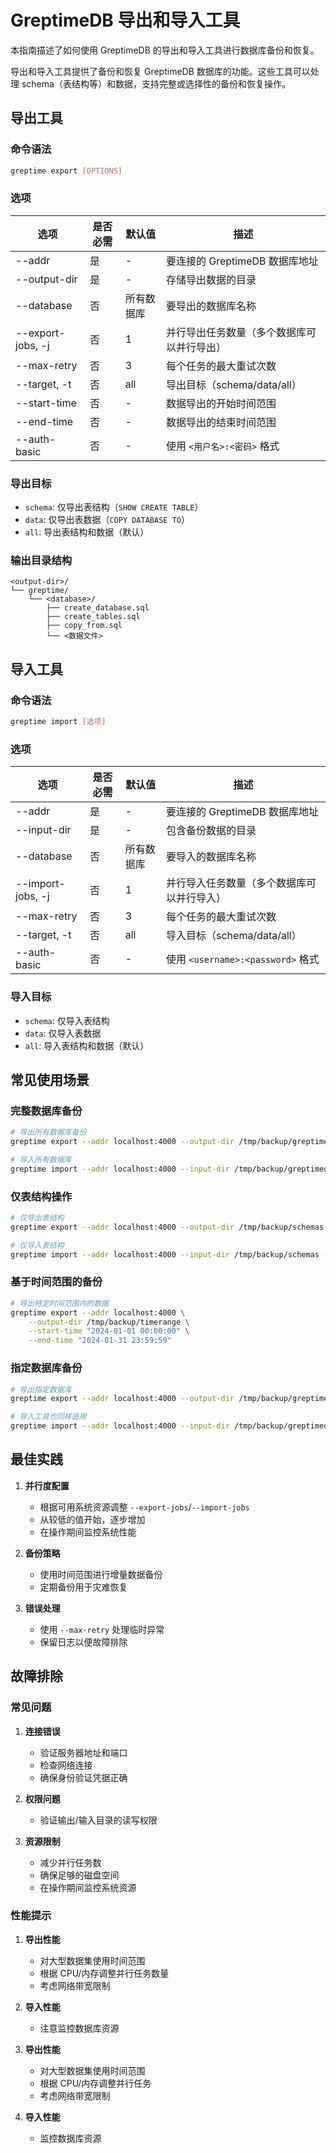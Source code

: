 # GreptimeDB 导出和导入工具

本指南描述了如何使用 GreptimeDB 的导出和导入工具进行数据库备份和恢复。

导出和导入工具提供了备份和恢复 GreptimeDB 数据库的功能。这些工具可以处理 schema（表结构等）和数据，支持完整或选择性的备份和恢复操作。

## 导出工具

### 命令语法
```bash
greptime export [OPTIONS]
```

### 选项
| 选项 | 是否必需 | 默认值 | 描述 |
|--------|----------|---------|-------------|
| --addr | 是 | - | 要连接的 GreptimeDB 数据库地址 |
| --output-dir | 是 | - | 存储导出数据的目录 |
| --database | 否 | 所有数据库 | 要导出的数据库名称 |
| --export-jobs, -j | 否 | 1 | 并行导出任务数量（多个数据库可以并行导出） |
| --max-retry | 否 | 3 | 每个任务的最大重试次数 |
| --target, -t | 否 | all | 导出目标（schema/data/all） |
| --start-time | 否 | - | 数据导出的开始时间范围 |
| --end-time | 否 | - | 数据导出的结束时间范围 |
| --auth-basic | 否 | - | 使用 `<用户名>:<密码>` 格式 |

### 导出目标
- `schema`: 仅导出表结构（`SHOW CREATE TABLE`）
- `data`: 仅导出表数据（`COPY DATABASE TO`）
- `all`: 导出表结构和数据（默认）

### 输出目录结构
```
<output-dir>/
└── greptime/
    └── <database>/
        ├── create_database.sql
        ├── create_tables.sql
        ├── copy_from.sql
        └── <数据文件>
```

## 导入工具

### 命令语法
```bash
greptime import [选项]
```

### 选项
| 选项 | 是否必需 | 默认值 | 描述 |
|--------|----------|---------|-------------|
| --addr | 是 | - | 要连接的 GreptimeDB 数据库地址 |
| --input-dir | 是 | - | 包含备份数据的目录 |
| --database | 否 | 所有数据库 | 要导入的数据库名称 |
| --import-jobs, -j | 否 | 1 | 并行导入任务数量（多个数据库可以并行导入） |
| --max-retry | 否 | 3 | 每个任务的最大重试次数 |
| --target, -t | 否 | all | 导入目标（schema/data/all） |
| --auth-basic | 否 | - | 使用 `<username>:<password>` 格式 |

### 导入目标
- `schema`: 仅导入表结构
- `data`: 仅导入表数据
- `all`: 导入表结构和数据（默认）

## 常见使用场景

### 完整数据库备份
```bash
# 导出所有数据库备份
greptime export --addr localhost:4000 --output-dir /tmp/backup/greptimedb

# 导入所有数据库
greptime import --addr localhost:4000 --input-dir /tmp/backup/greptimedb
```

### 仅表结构操作
```bash
# 仅导出表结构
greptime export --addr localhost:4000 --output-dir /tmp/backup/schemas --target schema

# 仅导入表结构
greptime import --addr localhost:4000 --input-dir /tmp/backup/schemas --target schema
```

### 基于时间范围的备份
```bash
# 导出特定时间范围内的数据
greptime export --addr localhost:4000 \
    --output-dir /tmp/backup/timerange \
    --start-time "2024-01-01 00:00:00" \
    --end-time "2024-01-31 23:59:59"
```

### 指定数据库备份
```bash
# 导出指定数据库
greptime export --addr localhost:4000 --output-dir /tmp/backup/greptimedb --database '{my_database_name}'

# 导入工具也同样适用
greptime import --addr localhost:4000 --input-dir /tmp/backup/greptimedb --database '{my_database_name}'
```

## 最佳实践

1. **并行度配置**
   - 根据可用系统资源调整 `--export-jobs`/`--import-jobs`
   - 从较低的值开始，逐步增加
   - 在操作期间监控系统性能

2. **备份策略**
   - 使用时间范围进行增量数据备份
   - 定期备份用于灾难恢复

3. **错误处理**
   - 使用 `--max-retry` 处理临时异常
   - 保留日志以便故障排除

## 故障排除

### 常见问题

1. **连接错误**
   - 验证服务器地址和端口
   - 检查网络连接
   - 确保身份验证凭据正确

2. **权限问题**
   - 验证输出/输入目录的读写权限

3. **资源限制**
   - 减少并行任务数
   - 确保足够的磁盘空间
   - 在操作期间监控系统资源

### 性能提示

1. **导出性能**
   - 对大型数据集使用时间范围
   - 根据 CPU/内存调整并行任务数量
   - 考虑网络带宽限制

2. **导入性能**
   - 注意监控数据库资源

1. **导出性能**
   - 对大型数据集使用时间范围
   - 根据 CPU/内存调整并行任务
   - 考虑网络带宽限制

2. **导入性能**
   - 监控数据库资源
